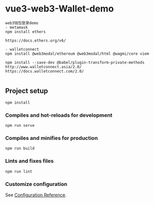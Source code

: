 # vue3-web3-Wallet-demo

```
web3钱包登录demo
- metamask
npm install ethers

https://docs.ethers.org/v6/

- walletconnect
npm install @web3modal/ethereum @web3modal/html @wagmi/core viem

npm install --save-dev @babel/plugin-transform-private-methods
http://www.walletconnect.asia/2.0/
https://docs.walletconnect.com/2.0/


```

## Project setup

```
npm install
```

### Compiles and hot-reloads for development

```
npm run serve
```

### Compiles and minifies for production

```
npm run build
```

### Lints and fixes files

```
npm run lint
```

### Customize configuration

See [Configuration Reference](https://cli.vuejs.org/config/).
